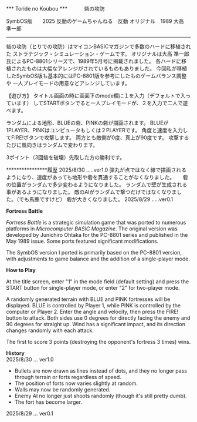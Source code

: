 *** Toride no Koubou ***
 　　　砦の攻防

SymbOS版　　2025 反動のゲームちゃんねる　反動
オリジナル　1989 大高　準一郎

************************

砦の攻防（とりでの攻防）はマイコンBASICマガジンで多数のハードに移植された
ストラテジック・シミュレーション・ゲームです。
オリジナルは大高 準一郎氏によるPC-8801シリーズで、1989年5月号に掲載されました。
各ハードに移植されたものは大幅なアレンジがされているものもありました。
今回私が移植したSymbOS版も基本的にはPC-8801版を参考にしたものゲームバランス調整や
一人プレイモードの用意などアレンジしています。

【遊び方】
タイトル画面の時に画面下のmode欄に１を入力（デフォルトで入っています）
してSTARTボタンでると一人プレイモードが、２を入力で二人で遊べます。

ランダムによる地形、BLUEの砦、PINKの砦が描画されます。
BLUEが1PLAYER、PINKはコンピュータもしくは２PLAYERです。
角度と速度を入力してFIRE!ボタンで攻撃します。
両方とも敵側が0度、真上が90度です。
攻撃するたびに風向きはランダムで変わります。

3ポイント（3回砦を破壊）先取した方の勝利です。

****************履歴
2025/8/30   .....ver1.0
		弾丸が点ではなく線で描画されるようになり、速度があっても地形や砦を貫通することがなくなりました。
　		砦の位置がランダムで多少変わるようになりました。
		ランダムで壁が生成される事があるようになりました。
		敵のAIがランダムで撃つだけではなくなりました。（でも馬鹿ですけど）
		砦が大きくなりました。
2025/8/29   .....ver0.1


**Fortress Battle**

*Fortress Battle* is a strategic simulation game that was ported to numerous platforms in *Microcomputer BASIC Magazine*. 
The original version was developed by Junichiro Ohtaka for the PC-8801 series and published in the May 1989 issue. Some ports featured significant modifications.

The SymbOS version I ported is primarily based on the PC-8801 version, with adjustments to game balance and the addition of a single-player mode.

**How to Play**

At the title screen, enter "1" in the mode field (default setting) and press the START button for single-player mode, or enter "2" for two-player mode.

A randomly generated terrain with BLUE and PINK fortresses will be displayed. BLUE is controlled by Player 1, while PINK is controlled by the computer or Player 2. 
Enter the angle and velocity, then press the FIRE! button to attack. Both sides use 0 degrees for directly facing the enemy and 90 degrees for straight up. 
Wind has a significant impact, and its direction changes randomly with each attack.

The first to score 3 points (destroying the opponent's fortress 3 times) wins.

**History**  
2025/8/30 ... ver1.0  
- Bullets are now drawn as lines instead of dots, and they no longer pass through terrain or forts regardless of speed.  
- The position of forts now varies slightly at random.  
- Walls may now be randomly generated.  
- Enemy AI no longer just shoots randomly (though it's still pretty dumb).  
- The fort has become larger.

2025/8/29 ... ver0.1



